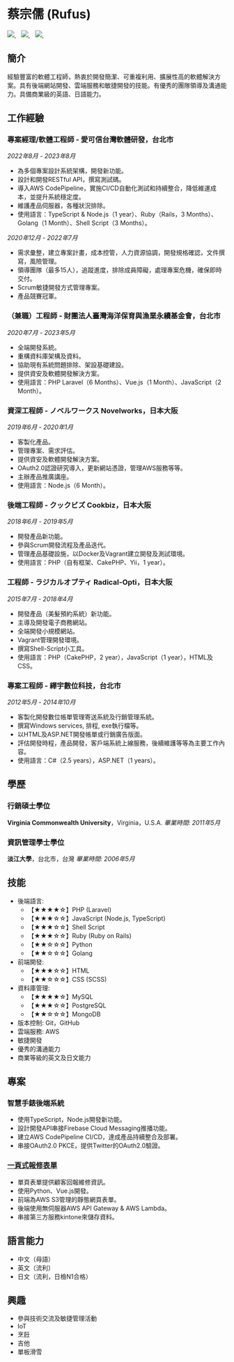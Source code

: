 # 蔡宗儒 (Rufus)
<a href="mailto:kiraarus@gmail.com">
  <img src="https://img.shields.io/badge/kiraarus@gmail.com-grey.svg?&logo=gmail" />
</a>&nbsp;&nbsp;
<a href="https://www.linkedin.com/in/rufus-tsai-27b4174b" target="_blank">
  <img src="https://img.shields.io/badge/rufus_tsai-blue.svg?&logo=linkedin" />
</a>&nbsp;&nbsp;
<a href="https://github.com/soju-sai" target="_blank">
  <img src="https://img.shields.io/badge/soju_sai-black.svg?&logo=github" />
</a>&nbsp;&nbsp;

## 簡介
經驗豐富的軟體工程師，熱衷於開發簡潔、可重複利用、擴展性高的軟體解決方案。具有後端網站開發、雲端服務和敏捷開發的技能。有優秀的團隊領導及溝通能力。具備商業級的英語、日語能力。

## 工作經驗
### 專案經理/軟體工程師 - 愛可信台灣軟體研發，台北市
*2022年8月 - 2023年8月*
- 為多個專案設計系統架構，開發新功能。
- 設計和開發RESTful API，撰寫測試碼。
- 導入AWS CodePipeline，實施CI/CD自動化測試和持續整合，降低維運成本，並提升系統穩定度。
- 維護產品伺服器，各種狀況排除。
- 使用語言：TypeScript & Node.js（1 year）、Ruby（Rails，3 Months）、Golang（1 Month）、Shell Script（3 Months）。

*2020年12月 - 2022年7月*
- 需求彙整，建立專案計畫，成本控管，人力資源協調，開發規格確認，文件撰寫，風險管理。
- 領導團隊（最多15人），追蹤進度，排除成員障礙，處理專案危機，確保即時交付。
- Scrum敏捷開發方式管理專案。
- 產品競賽冠軍。

### （兼職）工程師 - 財團法人臺灣海洋保育與漁業永續基金會，台北市
*2020年7月 - 2023年5月*
- 全端開發系統。
- 重構資料庫架構及資料。
- 協助現有系統問題排除、架設基礎建設。
- 提供資安及軟體開發解決方案。
- 使用語言：PHP Laravel（6 Months）、Vue.js（1 Month）、JavaScript（2 Month）。

### 資深工程師 - ノベルワークス Novelworks，日本大阪
*2019年6月 - 2020年1月*
- 客製化產品。
- 管理專案、需求評估。 
- 提供資安及軟體開發解決方案。
- OAuth2.0認證研究導入，更新網站憑證，管理AWS服務等等。 
- 主辦產品推廣講座。
- 使用語言：Node.js（6 Month）。

### 後端工程師 - クックビズ Cookbiz，日本大阪
*2018年6月 - 2019年5月*
- 開發產品新功能。
- 參與Scrum開發流程及產品迭代。
- 管理產品基礎設施，以Docker及Vagrant建立開發及測試環境。
- 使用語言：PHP（自有框架、CakePHP、Yii，1 year）。

### 工程師 - ラジカルオプティ Radical-Opti，日本大阪
*2015年7月 - 2018年4月*
- 開發產品（美髮預約系統）新功能。
- 主導及開發電子商務網站。
- 全端開發小規模網站。
- Vagrant管理開發環境。 
- 撰寫Shell-Script小工具。
- 使用語言：PHP（CakePHP，2 year），JavaScript（1 year），HTML及CSS。

### 專案工程師 - 繹宇數位科技，台北市
*2012年5月 - 2014年10月*
- 客製化開發數位帳單管理寄送系統及行銷管理系統。
- 撰寫Windows services, 排程, exe執行檔等。
- 以HTML及ASP.NET開發帳單或行銷廣告版面。 
- 評估開發時程，產品開發，客戶端系統上線服務，後續維護等等為主要工作內容。
- 使用語言：C#（2.5 years），ASP.NET（1 years）。

## 學歷
### 行銷碩士學位
**Virginia Commonwealth University**，Virginia，U.S.A. 
*畢業時間: 2011年5月*

### 資訊管理學士學位
**淡江大學**，台北市，台灣
*畢業時間: 2006年5月*

## 技能
- 後端語言:
  - 【★★★★☆】PHP (Laravel)
  - 【★★★☆☆】JavaScript (Node.js, TypeScript)
  - 【★★★☆☆】Shell Script
  - 【★★★☆☆】Ruby (Ruby on Rails)
  - 【★★☆☆☆】Python
  - 【★★☆☆☆】Golang
- 前端開發:
  - 【★★★☆☆】HTML
  - 【★★☆☆☆】CSS (SCSS)
- 資料庫管理: 
  - 【★★★★☆】MySQL
  - 【★★★☆☆】PostgreSQL
  - 【★★☆☆☆】MongoDB
- 版本控制: Git，GitHub
- 雲端服務: AWS
- 敏捷開發
- 優秀的溝通能力
- 商業等級的英文及日文能力

## 專案
### 智慧手錶後端系統
- 使用TypeScript，Node.js開發新功能。
- 設計開發API串接Firebase Cloud Messaging推播功能。
- 建立AWS CodePipeline CI/CD，達成產品持續整合及部署。
- 串接OAuth2.0 PKCE，提供Twitter的OAuth2.0驗證。

### <a href="https://atom-cms.s3-ap-northeast-1.amazonaws.com/Atom+Mt+Flow-Atom.pdf" target="_blank">一頁式報修表單</a>
- 單頁表單提供顧客回報維修資訊。
- 使用Python、Vue.js開發。
- 前端為AWS S3管理的靜態網頁表單。
- 後端使用無伺服器AWS API Gateway & AWS Lambda。
- 串接第三方服務kintone來儲存資料。

## 語言能力
- 中文（母語）
- 英文（流利）
- 日文（流利，日檢N1合格）

## 興趣
- 參與技術交流及敏捷管理活動
- IoT
- 烹飪
- 吉他
- 單板滑雪
